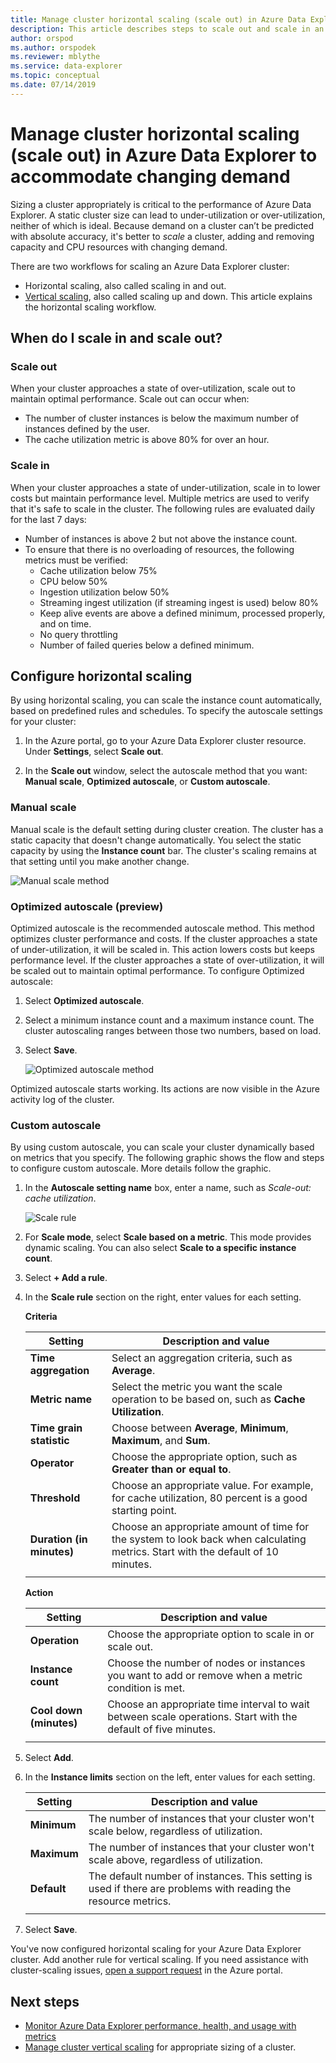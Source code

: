 ```yaml
---
title: Manage cluster horizontal scaling (scale out) in Azure Data Explorer to accommodate changing demand
description: This article describes steps to scale out and scale in an Azure Data Explorer cluster based on changing demand.
author: orspod
ms.author: orspodek
ms.reviewer: mblythe
ms.service: data-explorer
ms.topic: conceptual
ms.date: 07/14/2019
---
```


# Manage cluster horizontal scaling (scale out) in Azure Data Explorer to accommodate changing demand

Sizing a cluster appropriately is critical to the performance of Azure Data Explorer. A static cluster size can lead to under-utilization or over-utilization, neither of which is ideal. Because demand on a cluster can’t be predicted with absolute accuracy, it's better to *scale* a cluster, adding and removing capacity and CPU resources with changing demand. 

There are two workflows for scaling an Azure Data Explorer cluster: 
* Horizontal scaling, also called scaling in and out.
* [Vertical scaling](manage-cluster-vertical-scaling.md), also called scaling up and down.
This article explains the horizontal scaling workflow.

## When do I scale in and scale out?

### Scale out

When your cluster approaches a state of over-utilization, scale out to maintain optimal performance. Scale out can occur when:
* The number of cluster instances is below the maximum number of instances defined by the user.
* The cache utilization metric is above 80% for over an hour.

### Scale in

When your cluster approaches a state of under-utilization, scale in to lower costs but maintain performance level. Multiple metrics are used to verify that it's safe to scale in the cluster. The following rules are evaluated daily for the last 7 days:
* Number of instances is above 2 but not above the instance count.
* To ensure that there is no overloading of resources, the following metrics must be verified: 
    * Cache utilization below 75%
    * CPU below 50%
    * Ingestion utilization below 50%
    * Streaming ingest utilization (if streaming ingest is used) below 80%
    * Keep alive events are above a defined minimum, processed properly, and on time.
    * No query throttling 
    * Number of failed queries below a defined minimum.

## Configure horizontal scaling

By using horizontal scaling, you can scale the instance count automatically, based on predefined rules and schedules. To specify the autoscale settings for your cluster:

1. In the Azure portal, go to your Azure Data Explorer cluster resource. Under **Settings**, select **Scale out**. 

2. In the **Scale out** window, select the autoscale method that you want: **Manual scale**, **Optimized autoscale**, or **Custom autoscale**.

### Manual scale

Manual scale is the default setting during cluster creation. The cluster has a static capacity that doesn't change automatically. You select the static capacity by using the **Instance count** bar. The cluster's scaling remains at that setting until you make another change.

   ![Manual scale method](media/manage-cluster-horizontal-scaling/manual-scale-method.png)

### Optimized autoscale (preview)

Optimized autoscale is the recommended autoscale method. This method optimizes cluster performance and costs. If the cluster approaches a state of under-utilization, it will be scaled in. This action lowers costs but keeps performance level. If the cluster approaches a state of over-utilization, it will be scaled out to maintain optimal performance. To configure Optimized autoscale:

1. Select **Optimized autoscale**. 

1. Select a minimum instance count and a maximum instance count. The cluster autoscaling ranges between those two numbers, based on load.

1. Select **Save**.

   ![Optimized autoscale method](media/manage-cluster-horizontal-scaling/optimized-autoscale-method.png)

Optimized autoscale starts working. Its actions are now visible in the Azure activity log of the cluster.

### Custom autoscale

By using custom autoscale, you can scale your cluster dynamically based on metrics that you specify. The following graphic shows the flow and steps to configure custom autoscale. More details follow the graphic.

1. In the **Autoscale setting name** box, enter a name, such as *Scale-out: cache utilization*. 

   ![Scale rule](media/manage-cluster-horizontal-scaling/custom-autoscale-method.png)

2. For **Scale mode**, select **Scale based on a metric**. This mode provides dynamic scaling. You can also select **Scale to a specific instance count**.

3. Select **+ Add a rule**.

4. In the **Scale rule** section on the right, enter values for each setting.

    **Criteria**

    | Setting | Description and value |
    | --- | --- |
    | **Time aggregation** | Select an aggregation criteria, such as **Average**. |
    | **Metric name** | Select the metric you want the scale operation to be based on, such as **Cache Utilization**. |
    | **Time grain statistic** | Choose between **Average**, **Minimum**, **Maximum**, and **Sum**. |
    | **Operator** | Choose the appropriate option, such as **Greater than or equal to**. |
    | **Threshold** | Choose an appropriate value. For example, for cache utilization, 80 percent is a good starting point. |
    | **Duration (in minutes)** | Choose an appropriate amount of time for the system to look back when calculating metrics. Start with the default of 10 minutes. |
    |  |  |

    **Action**

    | Setting | Description and value |
    | --- | --- |
    | **Operation** | Choose the appropriate option to scale in or scale out. |
    | **Instance count** | Choose the number of nodes or instances you want to add or remove when a metric condition is met. |
    | **Cool down (minutes)** | Choose an appropriate time interval to wait between scale operations. Start with the default of five minutes. |
    |  |  |

5. Select **Add**.

6. In the **Instance limits** section on the left, enter values for each setting.

    | Setting | Description and value |
    | --- | --- |
    | **Minimum** | The number of instances that your cluster won't scale below, regardless of utilization. |
    | **Maximum** | The number of instances that your cluster won't scale above, regardless of utilization. |
    | **Default** | The default number of instances. This setting is used if there are problems with reading the resource metrics. |
    |  |  |

7. Select **Save**.

You've now configured horizontal scaling for your Azure Data Explorer cluster. Add another rule for vertical scaling. If you need assistance with cluster-scaling issues, [open a support request](https://portal.azure.com/#blade/Microsoft_Azure_Support/HelpAndSupportBlade/overview) in the Azure portal.

## Next steps

* [Monitor Azure Data Explorer performance, health, and usage with metrics](using-metrics.md)
* [Manage cluster vertical scaling](manage-cluster-vertical-scaling.md) for appropriate sizing of a cluster.
